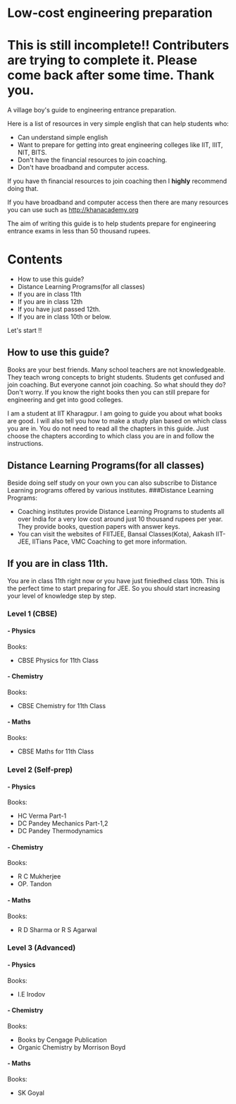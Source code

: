 # Low-cost engineering preparation
# This is still incomplete!! Contributers are trying to complete it. Please come back after some time. Thank you. 
A village boy's guide to engineering entrance preparation.

Here is a list of resources in very simple english that can help students who:
- Can understand simple english
- Want to prepare for getting into great engineering colleges like IIT, IIIT, NIT, BITS.
- Don't have the financial resources to join coaching.
- Don't have broadband and computer access.

If you have th financial resources to join coaching then I **highly** recommend doing that.

If you have broadband and computer access then there are many resources you can use such as http://khanacademy.org

The aim of writing this guide is to help students prepare for engineering entrance exams in less than 50 thousand rupees.

# Contents

- How to use this guide?
- Distance Learning Programs(for all classes)
- If you are in class 11th
- If you are in class 12th
- If you have just passed 12th.
- If you are in class 10th or below.



Let's start !!

## How to use this guide?

Books are your best friends. Many school teachers are not knowledgeable. They teach wrong concepts to bright students. Students get confused and join coaching. But everyone cannot join coaching. So what should they do? Don't worry. If you know the right books then you can still prepare for engineering and get into good colleges.

I am a student at IIT Kharagpur. I am going to guide you about what books are good. I will also tell you how to make a study plan based on which class you are in. You do not need to read all the chapters in this guide. Just choose the chapters according to which class you are in and follow the instructions.

## Distance Learning Programs(for all classes)
Beside doing self study on your own you can also subscribe to Distance Learning programs offered by various institutes.
###Distance Learning Programs:
- Coaching institutes provide Distance Learning Programs to students all over India for a very low cost around just 10 thousand rupees per year. They provide books, question papers with answer keys.
- You can visit the websites of FIITJEE, Bansal Classes(Kota), Aakash IIT-JEE, IITians Pace, VMC Coaching to get more information.


## If you are in class 11th.
You are in class 11th right now or you have just finiedhed class 10th. This is the perfect time to start preparing for JEE. So you should start increasing your level of knowledge step by step.

### Level 1 (CBSE)
#### - Physics
Books:
- CBSE Physics for 11th Class

#### - Chemistry
Books:
- CBSE Chemistry for 11th Class

#### - Maths
Books:
- CBSE Maths for 11th Class

### Level 2 (Self-prep)
#### - Physics
Books:
- HC Verma Part-1
- DC Pandey Mechanics Part-1,2
- DC Pandey Thermodynamics

#### - Chemistry
Books:
- R C Mukherjee
- OP. Tandon

#### - Maths
Books:
- R D Sharma or R S Agarwal

### Level 3 (Advanced)
#### - Physics
Books:
- I.E Irodov

#### - Chemistry
Books:
- Books by Cengage Publication
- Organic Chemistry by Morrison Boyd

#### - Maths
Books:
- SK Goyal

